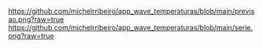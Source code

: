 https://github.com/michelrribeiro/app_wave_temperaturas/blob/main/previsao.png?raw=true
https://github.com/michelrribeiro/app_wave_temperaturas/blob/main/serie.png?raw=true
